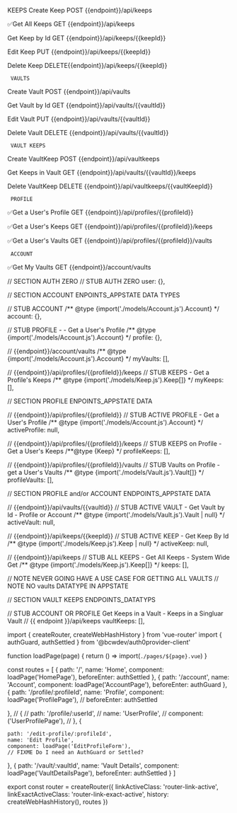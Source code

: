 
KEEPS
Create Keep
POST {{endpoint}}/api/keeps

✅Get All Keeps
GET {{endpoint}}/api/keeps

Get Keep by Id
GET {{endpoint}}/api/keeps/{{keepId}}

Edit Keep
PUT {{endpoint}}/api/keeps/{{keepId}}

Delete Keep
DELETE{{endpoint}}/api/keeps/{{keepId}}


	 VAULTS
Create Vault
POST {{endpoint}}/api/vaults

Get Vault by Id
GET {{endpoint}}/api/vaults/{{vaultId}}

Edit Vault
PUT {{endpoint}}/api/vaults/{{vaultId}}

Delete Vault
DELETE {{endpoint}}/api/vaults/{{vaultId}}


	 VAULT KEEPS

Create VaultKeep
POST {{endpoint}}/api/vaultkeeps

Get Keeps in Vault
GET {{endpoint}}/api/vaults/{{vaultId}}/keeps

Delete VaultKeep
DELETE {{endpoint}}/api/vaultkeeps/{{vaultKeepId}}


	 PROFILE
✅Get a User's Profile
GET {{endpoint}}/api/profiles/{{profileId}}

✅Get a User's Keeps
GET {{endpoint}}/api/profiles/{{profileId}}/keeps

✅Get a User's Vaults
GET {{endpoint}}/api/profiles/{{profileId}}/vaults


	 ACCOUNT

✅Get My Vaults
GET {{endpoint}}/account/vaults


//  SECTION AUTH ZERO
  // STUB AUTH ZERO
  user: {},



  //  SECTION ACCOUNT ENPOINTS_APPSTATE DATA TYPES

  // STUB ACCOUNT
  /** @type {import('./models/Account.js').Account} */
  account: {},

  // STUB PROFILE - - Get a User's Profile
  /** @type {import('./models/Account.js').Account} */
  profile: {},

  // {{endpoint}}/account/vaults
  /** @type {import('./models/Account.js').Account} */
  myVaults: [],

  // {{endpoint}}/api/profiles/{{profileId}}/keeps
  // STUB KEEPS - Get a Profile's Keeps
  /** @type {import('./models/Keep.js').Keep[]} */
  myKeeps: [],




  //  SECTION PROFILE ENPOINTS_APPSTATE DATA

  // {{endpoint}}/api/profiles/{{profileId}}
  // STUB ACTIVE PROFILE - Get a User's Profile
  /** @type {import('./models/Account.js').Account} */
  activeProfile: null,

  // {{endpoint}}/api/profiles/{{profileId}}/keeps
  // STUB KEEPS on Profile - Get a User's Keeps
  /**@type {Keep} */
  profileKeeps: [],

  // {{endpoint}}/api/profiles/{{profileId}}/vaults
  // STUB Vaults on Profile - get a User's Vaults
  /** @type {import('./models/Vault.js').Vault[]} */
  profileVaults: [],



  // SECTION  PROFILE and/or ACCOUNT ENDPOINTS_APPSTATE DATA

  // {{endpoint}}/api/vaults/{{vaultId}}
  // STUB ACTIVE VAULT - Get Vault by Id - Profile or Account
  /** @type {import('./models/Vault.js').Vault | null} */
  activeVault: null,

  // {{endpoint}}/api/keeps/{{keepId}}
  // STUB ACTIVE KEEP - Get Keep By Id
  /** @type {import('./models/Keep.js').Keep | null} */
  activeKeep: null,


  // {{endpoint}}/api/keeps
  // STUB ALL KEEPS - Get All Keeps - System Wide Get
  /** @type {import('./models/Keep.js').Keep[]} */
  keeps: [],

  // NOTE NEVER GOING HAVE A USE CASE FOR GETTING ALL VAULTS
  // NOTE NO vaults DATATYPE IN APPSTATE



  // SECTION VAULT KEEPS ENDPOINTS_DATATYPS

  // STUB ACCOUNT OR PROFILE Get Keeps in a Vault - Keeps in a Singluar Vault
  // {{ endpoint }}/api/keeps
  vaultKeeps: [],

  import { createRouter, createWebHashHistory } from 'vue-router'
import { authGuard, authSettled } from '@bcwdev/auth0provider-client'

function loadPage(page) {
  return () => import(`./pages/${page}.vue`)
}

const routes = [
  {
    path: '/',
    name: 'Home',
    component: loadPage('HomePage'),
    beforeEnter: authSettled
  },
  {
    path: '/account',
    name: 'Account',
    component: loadPage('AccountPage'),
    beforeEnter: authGuard
  },
  {
    path: '/profile/:profileId',
    name: 'Profile',
    component: loadPage('ProfilePage'),
    // beforeEnter: authSettled

  },
  // {
  //   path: '/profile/:userId',
  //   name: 'UserProfile',
  //   component: ('UserProfilePage'),
  // },
  {

    path: '/edit-profile/:profileId',
    name: 'Edit Profile',
    component: loadPage('EditProfileForm'),
    // FIXME Do I need an AuthGuard or Settled?
  },
  {
    path: '/vault/:vaultId',
    name: 'Vault Details',
    component: loadPage('VaultDetailsPage'),
    beforeEnter: authSettled
  }
]

export const router = createRouter({
  linkActiveClass: 'router-link-active',
  linkExactActiveClass: 'router-link-exact-active',
  history: createWebHashHistory(),
  routes
})
